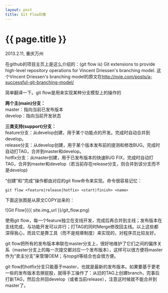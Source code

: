```yaml
---
layout: post
title: Git Flow印象
---
```


{{ page.title }}
================

<p class="meta">2013.2.11, 重庆万州</p>

在github的项目主页上是这么介绍的：(git flow is) Git extensions to provide high-level repository operations for Vincent Driessen's branching model. 这个Vincent Driessen's branching model的原文在<http://nvie.com/posts/a-successful-git-branching-model/>

简单翻译一下。git flow是用来实现某种分支模型上的操作的

**两个主(main)分支：**  
master：指向当前已发布版本  
develop：指向当前开发状态

**三类支持(support)分支：**  
feature分支：从develop创建，用于某个功能点的开发。完成时自动合并到develop。  
release分支：从develop创建，用于某个版本发布前的提测和修改BUG。完成时自动打TAG，合并到master和develop。  
hotfix分支：从master创建，用于已发布版本的快速BUG FIX，完成时自动打TAG，合并到master和develop（若当前存在release分支，则合并到该分支而不是develop)

“创建”和“完成”操作都由对应的git flow命令来实现。命令很容易记忆：

    git flow <feature|release|hotfix> <start|finish> <name>

下面这张图是从原文COPY出来的：

![Git Flow]({{ site.img_url }}/git_flow.png)

使用git flow，每一个feature独立在支线开发，完成后再合并到主线；发布版本在支线完成，与功能开发可以并行；打TAG的同时Merge修改回主线。以上这些都深得我心，而且它是靠工具（而不是规章制度）来实现的，对程序员比较友好。

git flow把所有的发布版本串联在master分支上，很好地维护了它们之间的偏序关系（master分支上的每一次提交都对应一个发布版本），这样可以很方便将master作为“卖主分支”来管理OEM；与topgit等结合也会很方便。

git flow的hotfix分支只能基于master，也就是最新的发布版本。如果要基于更老一些的发布版本去擦屁股，就得手工操作了：从旧的TAG上创建branch，完事后打新TAG，然后合并回develop（或者当前release），注意这时候就不能合并到master了。
